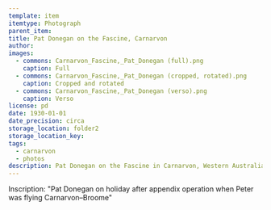 ```yaml
---
template: item
itemtype: Photograph
parent_item: 
title: Pat Donegan on the Fascine, Carnarvon
author: 
images:
  - commons: Carnarvon_Fascine,_Pat_Donegan (full).png
    caption: Full
  - commons: Carnarvon_Fascine,_Pat_Donegan (cropped, rotated).png
    caption: Cropped and rotated
  - commons: Carnarvon_Fascine,_Pat_Donegan (verso).png
    caption: Verso
license: pd
date: 1930-01-01
date_precision: circa
storage_location: folder2
storage_location_key: 
tags:
  - carnarvon
  - photos
description: Pat Donegan on the Fascine in Carnarvon, Western Australia, when she was on holiday.
---
```


Inscription: "Pat Donegan on holiday after appendix operation when Peter was flying Carnarvon–Broome"
